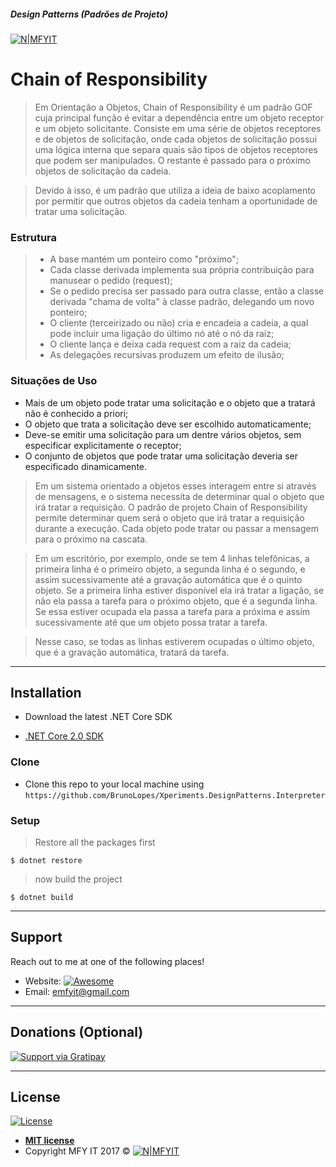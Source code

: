 ##### Design Patterns (Padrões de Projeto)     
[![N|MFYIT](https://contrib.azurewebsites.net/mfyit_card.png)](http://mfyit.azurewebsites.net) 


# Chain of Responsibility 

> Em Orientação a Objetos, Chain of Responsibility é um padrão GOF cuja principal função é evitar a dependência entre um objeto receptor e um objeto solicitante. Consiste em uma série de objetos receptores e de objetos de solicitação, onde cada objetos de solicitação possui uma lógica interna que separa quais são tipos de objetos receptores que podem ser manipulados. O restante é passado para o próximo objetos de solicitação da cadeia.

> Devido à isso, é um padrão que utiliza a ideia de baixo acoplamento por permitir que outros objetos da cadeia tenham a oportunidade de tratar uma solicitação.

### Estrutura

> * A base mantém um ponteiro como "próximo";
> * Cada classe derivada implementa sua própria contribuição para manusear o pedido (request);
> * Se o pedido precisa ser passado para outra classe, então a classe derivada "chama de volta" à classe padrão, delegando um novo ponteiro;
> * O cliente (terceirizado ou não) cria e encadeia a cadeia, a qual pode incluir uma ligação do último nó até o nó da raiz;
> * O cliente lança e deixa cada request com a raiz da cadeia;
> * As delegações recursivas produzem um efeito de ilusão;

### Situações de Uso
* Mais de um objeto pode tratar uma solicitação e o objeto que a tratará não é conhecido a priori;
* O objeto que trata a solicitação deve ser escolhido automaticamente;
* Deve-se emitir uma solicitação para um dentre vários objetos, sem especificar explicitamente o receptor;
* O conjunto de objetos que pode tratar uma solicitação deveria ser especificado dinamicamente.
> Em um sistema orientado a objetos esses interagem entre si através de mensagens, e o sistema necessita de determinar qual o objeto que irá tratar a requisição. O padrão de projeto Chain of Responsibility permite determinar quem será o objeto que irá tratar a requisição durante a execução. Cada objeto pode tratar ou passar a mensagem para o próximo na cascata.

> Em um escritório, por exemplo, onde se tem 4 linhas telefônicas, a primeira linha é o primeiro objeto, a segunda linha é o segundo, e assim sucessivamente até a gravação automática que é o quinto objeto. Se a primeira linha estiver disponível ela irá tratar a ligação, se não ela passa a tarefa para o próximo objeto, que é a segunda linha. Se essa estiver ocupada ela passa a tarefa para a próxima e assim sucessivamente até que um objeto possa tratar a tarefa.

> Nesse caso, se todas as linhas estiverem ocupadas o último objeto, que é a gravação automática, tratará da tarefa.

---

## Installation

- Download the latest .NET Core SDK

* [.NET Core 2.0 SDK](release-notes/download-archives/2.0.3.md)

### Clone

- Clone this repo to your local machine using `https://github.com/BrunoLopes/Xperiments.DesignPatterns.Interpreter`

### Setup



> Restore all the packages first

```shell
$ dotnet restore
```

> now build the project

```shell
$ dotnet build
```
---

## Support

Reach out to me at one of the following places!

- Website:  [![Awesome](https://cdn.rawgit.com/sindresorhus/awesome/d7305f38d29fed78fa85652e3a63e154dd8e8829/media/badge.svg)](http://mfyit.azurewebsites.net)
- Email: emfyit@gmail.com

---

## Donations (Optional)

[![Support via Gratipay](https://cdn.rawgit.com/gratipay/gratipay-badge/2.3.0/dist/gratipay.png)](https://liberapay.com/brunolopes/donate)


---

## License

[![License](http://img.shields.io/:license-mit-blue.svg?style=flat-square)](http://badges.mit-license.org)

- **[MIT license](http://opensource.org/licenses/mit-license.php)**
- Copyright MFY IT 2017 © 
[![N|MFYIT](https://contrib.azurewebsites.net/mfyit_card.png)](http://mfyit.azurewebsites.net) 
